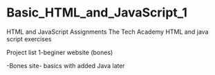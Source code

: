 # Basic_HTML_and_JavaScript_1
 HTML and JavaScript Assignments
The Tech Academy HTML and java script exercises


Project list
1-beginer website (bones)

-Bones site-
basics with added Java later
